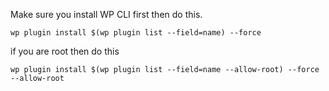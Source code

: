 Make sure you install WP CLI first then do this.

```
wp plugin install $(wp plugin list --field=name) --force
```

if you are root then do this

```
wp plugin install $(wp plugin list --field=name --allow-root) --force --allow-root
```
